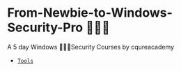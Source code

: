 # From-Newbie-to-Windows-Security-Pro 👨🏻‍🏫

A 5 day Windows 👨🏻‍🔧Security Courses by cqureacademy

- [`Tools`](http://www.cqure.pl/WPC/4tools/)
